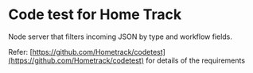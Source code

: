 # Code test for Home Track

Node server that filters incoming JSON by type and workflow fields.

Refer: [https://github.com/Hometrack/codetest](https://github.com/Hometrack/codetest) for details of the requirements
